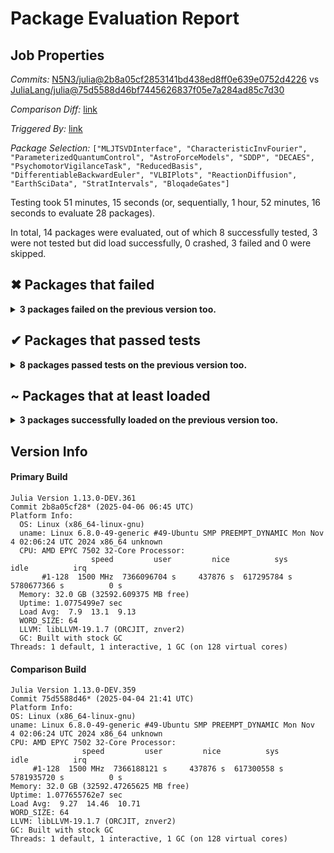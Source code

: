 # Package Evaluation Report

## Job Properties

*Commits:* [N5N3/julia@2b8a05cf2853141bd438ed8ff0e639e0752d4226](https://github.com/N5N3/julia/commit/2b8a05cf2853141bd438ed8ff0e639e0752d4226) vs [JuliaLang/julia@75d5588d46bf7445626837f05e7a284ad85c7d30](https://github.com/JuliaLang/julia/commit/75d5588d46bf7445626837f05e7a284ad85c7d30)

*Comparison Diff:* [link](https://github.com/JuliaLang/julia/compare/75d5588d46bf7445626837f05e7a284ad85c7d30...N5N3/julia:2b8a05cf2853141bd438ed8ff0e639e0752d4226)

*Triggered By:* [link](https://github.com/JuliaLang/julia/pull/58018#issuecomment-2783239510)

*Package Selection:* `["MLJTSVDInterface", "CharacteristicInvFourier", "ParameterizedQuantumControl", "AstroForceModels", "SDDP", "DECAES", "PsychomotorVigilanceTask", "ReducedBasis", "DifferentiableBackwardEuler", "VLBIPlots", "ReactionDiffusion", "EarthSciData", "StratIntervals", "BloqadeGates"]`

Testing took 51 minutes, 15 seconds (or, sequentially, 1 hour, 52 minutes, 16 seconds to evaluate 28 packages).

In total, 14 packages were evaluated, out of which 8 successfully tested, 3 were not tested but did load successfully, 0 crashed, 3 failed and 0 were skipped.


## ✖ Packages that failed

<details><summary><strong>3 packages failed on the previous version too.</strong></summary>
<p>

<details open><summary>Package has test failures: 1 packages</summary>
<p>


| Package | History (3-6 to 4-4) |
| ------- | ------- |
| [AstroForceModels v0.3.8](https://s3.amazonaws.com/julialang-reports/nanosoldier/pkgeval/by_hash/2b8a05c_vs_75d5588/AstroForceModels.primary.log) | <span class="history">▅▁▁▁▅▅▅▅▇▇▅▅▇▇</span> |

</p>
</details>

<details open><summary>Package tests unexpectedly errored: 1 packages</summary>
<p>


| Package | History (3-6 to 4-4) |
| ------- | ------- |
| [PsychomotorVigilanceTask v0.1.1](https://s3.amazonaws.com/julialang-reports/nanosoldier/pkgeval/by_hash/2b8a05c_vs_75d5588/PsychomotorVigilanceTask.primary.log) | <span class="history">▅▅▁▁▅▅▅▇▇▇▇▇▇▇</span> |

</p>
</details>

<details open><summary>Test duration exceeded the time limit: 1 packages</summary>
<p>


| Package | History (3-6 to 4-4) |
| ------- | ------- |
| [EarthSciData v0.12.6](https://s3.amazonaws.com/julialang-reports/nanosoldier/pkgeval/by_hash/2b8a05c_vs_75d5588/EarthSciData.primary.log) | <span class="history">▁▁▁▁▅▅▅▅▅▅▅▅▅▅</span> |

</p>
</details>


</p>
</details>


## ✔ Packages that passed tests

<details><summary><strong>8 packages passed tests on the previous version too.</strong></summary>
<p>

<details open><summary>Other: 8 packages</summary>
<p>


| Package | History (3-6 to 4-4) |
| ------- | ------- |
| [DifferentiableBackwardEuler v0.1.0](https://s3.amazonaws.com/julialang-reports/nanosoldier/pkgeval/by_hash/2b8a05c_vs_75d5588/DifferentiableBackwardEuler.primary.log) | <span class="history">▇▁▁▁▇▇▇▇▇▇▇▇▇▇</span> |
| [CharacteristicInvFourier v0.4.1](https://s3.amazonaws.com/julialang-reports/nanosoldier/pkgeval/by_hash/2b8a05c_vs_75d5588/CharacteristicInvFourier.primary.log) | <span class="history">▅▇▅▅▅▇▇▇▇▇▇▇▅▇</span> |
| [MLJTSVDInterface v0.1.6](https://s3.amazonaws.com/julialang-reports/nanosoldier/pkgeval/by_hash/2b8a05c_vs_75d5588/MLJTSVDInterface.primary.log) | <span class="history">▇▇▅▅▇▇▇▇▇▇▇▇▇▇</span> |
| [SDDP v1.10.5](https://s3.amazonaws.com/julialang-reports/nanosoldier/pkgeval/by_hash/2b8a05c_vs_75d5588/SDDP.primary.log) | <span class="history">▇▅▅▅▇▇▅▅▅▅▅▅▅▅</span> |
| [BloqadeGates v0.2.2](https://s3.amazonaws.com/julialang-reports/nanosoldier/pkgeval/by_hash/2b8a05c_vs_75d5588/BloqadeGates.primary.log) | <span class="history">▅▁▁▁▇▇▇▅▅▅▅▅▅▇</span> |
| [StratIntervals v1.1.0](https://s3.amazonaws.com/julialang-reports/nanosoldier/pkgeval/by_hash/2b8a05c_vs_75d5588/StratIntervals.primary.log) | <span class="history">▇▁▁▁▇▇▇▇▇▇▇▇▅▇</span> |
| [ParameterizedQuantumControl v0.1.2](https://s3.amazonaws.com/julialang-reports/nanosoldier/pkgeval/by_hash/2b8a05c_vs_75d5588/ParameterizedQuantumControl.primary.log) | <span class="history">▅▅▅▅▅▅▅▅▇▇▇▇▇▇</span> |
| [ReactionDiffusion v0.1.10](https://s3.amazonaws.com/julialang-reports/nanosoldier/pkgeval/by_hash/2b8a05c_vs_75d5588/ReactionDiffusion.primary.log) | <span class="history">▅▅▅▇▇▇▇▇▇▇</span> |

</p>
</details>


</p>
</details>


## ~ Packages that at least loaded

<details><summary><strong>3 packages successfully loaded on the previous version too.</strong></summary>
<p>

<details open><summary>Other: 3 packages</summary>
<p>


| Package | History (3-6 to 4-4) |
| ------- | ------- |
| [DECAES v0.6.0](https://s3.amazonaws.com/julialang-reports/nanosoldier/pkgeval/by_hash/2b8a05c_vs_75d5588/DECAES.primary.log) | <span class="history">▁▁▁▁▅▅▅▅▅▅▅▅▅▅</span> |
| [VLBIPlots v0.1.26](https://s3.amazonaws.com/julialang-reports/nanosoldier/pkgeval/by_hash/2b8a05c_vs_75d5588/VLBIPlots.primary.log) | <span class="history">▅▅▁▁▅▅▅▅▅▅▅▅▅▅</span> |
| [ReducedBasis v0.1.5](https://s3.amazonaws.com/julialang-reports/nanosoldier/pkgeval/by_hash/2b8a05c_vs_75d5588/ReducedBasis.primary.log) | <span class="history">▅▁▁▁▅▅▅▅▅▅▅▅▅▅</span> |

</p>
</details>


</p>
</details>


## Version Info

#### Primary Build

```
Julia Version 1.13.0-DEV.361
Commit 2b8a05cf28* (2025-04-06 06:45 UTC)
Platform Info:
  OS: Linux (x86_64-linux-gnu)
  uname: Linux 6.8.0-49-generic #49-Ubuntu SMP PREEMPT_DYNAMIC Mon Nov  4 02:06:24 UTC 2024 x86_64 unknown
  CPU: AMD EPYC 7502 32-Core Processor: 
                  speed         user         nice          sys         idle          irq
       #1-128  1500 MHz  7366096704 s     437876 s  617295784 s  5780677366 s          0 s
  Memory: 32.0 GB (32592.609375 MB free)
  Uptime: 1.0775499e7 sec
  Load Avg:  7.9  13.1  9.13
  WORD_SIZE: 64
  LLVM: libLLVM-19.1.7 (ORCJIT, znver2)
  GC: Built with stock GC
Threads: 1 default, 1 interactive, 1 GC (on 128 virtual cores)

```

  #### Comparison Build

  ```
Julia Version 1.13.0-DEV.359
Commit 75d5588d46* (2025-04-04 21:41 UTC)
Platform Info:
  OS: Linux (x86_64-linux-gnu)
  uname: Linux 6.8.0-49-generic #49-Ubuntu SMP PREEMPT_DYNAMIC Mon Nov  4 02:06:24 UTC 2024 x86_64 unknown
  CPU: AMD EPYC 7502 32-Core Processor: 
                  speed         user         nice          sys         idle          irq
       #1-128  1500 MHz  7366188121 s     437876 s  617300558 s  5781935720 s          0 s
  Memory: 32.0 GB (32592.47265625 MB free)
  Uptime: 1.077655762e7 sec
  Load Avg:  9.27  14.46  10.71
  WORD_SIZE: 64
  LLVM: libLLVM-19.1.7 (ORCJIT, znver2)
  GC: Built with stock GC
Threads: 1 default, 1 interactive, 1 GC (on 128 virtual cores)

  ```
  <!-- Generated on 2025-04-08T02:15:35.894 -->
